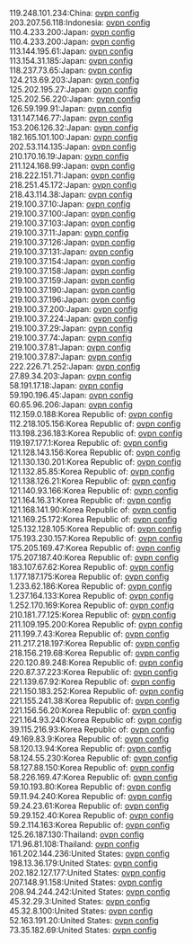 119.248.101.234:China: [ovpn config](vpn/119_248_101_234.ovpn)  
203.207.56.118:Indonesia: [ovpn config](vpn/203_207_56_118.ovpn)  
110.4.233.200:Japan: [ovpn config](vpn/110_4_233_200.ovpn)  
110.4.233.200:Japan: [ovpn config](vpn/110_4_233_200.ovpn)  
113.144.195.61:Japan: [ovpn config](vpn/113_144_195_61.ovpn)  
113.154.31.185:Japan: [ovpn config](vpn/113_154_31_185.ovpn)  
118.237.73.65:Japan: [ovpn config](vpn/118_237_73_65.ovpn)  
124.213.69.203:Japan: [ovpn config](vpn/124_213_69_203.ovpn)  
125.202.195.27:Japan: [ovpn config](vpn/125_202_195_27.ovpn)  
125.202.56.220:Japan: [ovpn config](vpn/125_202_56_220.ovpn)  
126.59.199.91:Japan: [ovpn config](vpn/126_59_199_91.ovpn)  
131.147.146.77:Japan: [ovpn config](vpn/131_147_146_77.ovpn)  
153.206.126.32:Japan: [ovpn config](vpn/153_206_126_32.ovpn)  
182.165.101.100:Japan: [ovpn config](vpn/182_165_101_100.ovpn)  
202.53.114.135:Japan: [ovpn config](vpn/202_53_114_135.ovpn)  
210.170.16.19:Japan: [ovpn config](vpn/210_170_16_19.ovpn)  
211.124.168.99:Japan: [ovpn config](vpn/211_124_168_99.ovpn)  
218.222.151.71:Japan: [ovpn config](vpn/218_222_151_71.ovpn)  
218.251.45.172:Japan: [ovpn config](vpn/218_251_45_172.ovpn)  
218.43.114.38:Japan: [ovpn config](vpn/218_43_114_38.ovpn)  
219.100.37.10:Japan: [ovpn config](vpn/219_100_37_10.ovpn)  
219.100.37.100:Japan: [ovpn config](vpn/219_100_37_100.ovpn)  
219.100.37.103:Japan: [ovpn config](vpn/219_100_37_103.ovpn)  
219.100.37.11:Japan: [ovpn config](vpn/219_100_37_11.ovpn)  
219.100.37.126:Japan: [ovpn config](vpn/219_100_37_126.ovpn)  
219.100.37.131:Japan: [ovpn config](vpn/219_100_37_131.ovpn)  
219.100.37.154:Japan: [ovpn config](vpn/219_100_37_154.ovpn)  
219.100.37.158:Japan: [ovpn config](vpn/219_100_37_158.ovpn)  
219.100.37.159:Japan: [ovpn config](vpn/219_100_37_159.ovpn)  
219.100.37.190:Japan: [ovpn config](vpn/219_100_37_190.ovpn)  
219.100.37.196:Japan: [ovpn config](vpn/219_100_37_196.ovpn)  
219.100.37.200:Japan: [ovpn config](vpn/219_100_37_200.ovpn)  
219.100.37.224:Japan: [ovpn config](vpn/219_100_37_224.ovpn)  
219.100.37.29:Japan: [ovpn config](vpn/219_100_37_29.ovpn)  
219.100.37.74:Japan: [ovpn config](vpn/219_100_37_74.ovpn)  
219.100.37.81:Japan: [ovpn config](vpn/219_100_37_81.ovpn)  
219.100.37.87:Japan: [ovpn config](vpn/219_100_37_87.ovpn)  
222.226.71.252:Japan: [ovpn config](vpn/222_226_71_252.ovpn)  
27.89.34.203:Japan: [ovpn config](vpn/27_89_34_203.ovpn)  
58.191.17.18:Japan: [ovpn config](vpn/58_191_17_18.ovpn)  
59.190.196.45:Japan: [ovpn config](vpn/59_190_196_45.ovpn)  
60.65.96.206:Japan: [ovpn config](vpn/60_65_96_206.ovpn)  
112.159.0.188:Korea Republic of: [ovpn config](vpn/112_159_0_188.ovpn)  
112.218.105.156:Korea Republic of: [ovpn config](vpn/112_218_105_156.ovpn)  
113.198.236.183:Korea Republic of: [ovpn config](vpn/113_198_236_183.ovpn)  
119.197.177.1:Korea Republic of: [ovpn config](vpn/119_197_177_1.ovpn)  
121.128.143.156:Korea Republic of: [ovpn config](vpn/121_128_143_156.ovpn)  
121.130.130.201:Korea Republic of: [ovpn config](vpn/121_130_130_201.ovpn)  
121.132.85.85:Korea Republic of: [ovpn config](vpn/121_132_85_85.ovpn)  
121.138.126.21:Korea Republic of: [ovpn config](vpn/121_138_126_21.ovpn)  
121.140.93.166:Korea Republic of: [ovpn config](vpn/121_140_93_166.ovpn)  
121.164.16.31:Korea Republic of: [ovpn config](vpn/121_164_16_31.ovpn)  
121.168.141.90:Korea Republic of: [ovpn config](vpn/121_168_141_90.ovpn)  
121.169.25.172:Korea Republic of: [ovpn config](vpn/121_169_25_172.ovpn)  
125.132.128.105:Korea Republic of: [ovpn config](vpn/125_132_128_105.ovpn)  
175.193.230.157:Korea Republic of: [ovpn config](vpn/175_193_230_157.ovpn)  
175.205.169.47:Korea Republic of: [ovpn config](vpn/175_205_169_47.ovpn)  
175.207.187.40:Korea Republic of: [ovpn config](vpn/175_207_187_40.ovpn)  
183.107.67.62:Korea Republic of: [ovpn config](vpn/183_107_67_62.ovpn)  
1.177.187.175:Korea Republic of: [ovpn config](vpn/1_177_187_175.ovpn)  
1.233.62.186:Korea Republic of: [ovpn config](vpn/1_233_62_186.ovpn)  
1.237.164.133:Korea Republic of: [ovpn config](vpn/1_237_164_133.ovpn)  
1.252.170.169:Korea Republic of: [ovpn config](vpn/1_252_170_169.ovpn)  
210.181.77.125:Korea Republic of: [ovpn config](vpn/210_181_77_125.ovpn)  
211.109.195.200:Korea Republic of: [ovpn config](vpn/211_109_195_200.ovpn)  
211.199.7.43:Korea Republic of: [ovpn config](vpn/211_199_7_43.ovpn)  
211.217.218.197:Korea Republic of: [ovpn config](vpn/211_217_218_197.ovpn)  
218.156.219.68:Korea Republic of: [ovpn config](vpn/218_156_219_68.ovpn)  
220.120.89.248:Korea Republic of: [ovpn config](vpn/220_120_89_248.ovpn)  
220.87.37.223:Korea Republic of: [ovpn config](vpn/220_87_37_223.ovpn)  
221.139.67.92:Korea Republic of: [ovpn config](vpn/221_139_67_92.ovpn)  
221.150.183.252:Korea Republic of: [ovpn config](vpn/221_150_183_252.ovpn)  
221.155.241.38:Korea Republic of: [ovpn config](vpn/221_155_241_38.ovpn)  
221.156.56.20:Korea Republic of: [ovpn config](vpn/221_156_56_20.ovpn)  
221.164.93.240:Korea Republic of: [ovpn config](vpn/221_164_93_240.ovpn)  
39.115.216.93:Korea Republic of: [ovpn config](vpn/39_115_216_93.ovpn)  
49.169.83.9:Korea Republic of: [ovpn config](vpn/49_169_83_9.ovpn)  
58.120.13.94:Korea Republic of: [ovpn config](vpn/58_120_13_94.ovpn)  
58.124.55.230:Korea Republic of: [ovpn config](vpn/58_124_55_230.ovpn)  
58.127.88.150:Korea Republic of: [ovpn config](vpn/58_127_88_150.ovpn)  
58.226.169.47:Korea Republic of: [ovpn config](vpn/58_226_169_47.ovpn)  
59.10.193.80:Korea Republic of: [ovpn config](vpn/59_10_193_80.ovpn)  
59.11.94.240:Korea Republic of: [ovpn config](vpn/59_11_94_240.ovpn)  
59.24.23.61:Korea Republic of: [ovpn config](vpn/59_24_23_61.ovpn)  
59.29.152.40:Korea Republic of: [ovpn config](vpn/59_29_152_40.ovpn)  
59.2.114.163:Korea Republic of: [ovpn config](vpn/59_2_114_163.ovpn)  
125.26.187.130:Thailand: [ovpn config](vpn/125_26_187_130.ovpn)  
171.96.81.108:Thailand: [ovpn config](vpn/171_96_81_108.ovpn)  
161.202.144.236:United States: [ovpn config](vpn/161_202_144_236.ovpn)  
198.13.36.179:United States: [ovpn config](vpn/198_13_36_179.ovpn)  
202.182.127.177:United States: [ovpn config](vpn/202_182_127_177.ovpn)  
207.148.91.158:United States: [ovpn config](vpn/207_148_91_158.ovpn)  
208.94.244.242:United States: [ovpn config](vpn/208_94_244_242.ovpn)  
45.32.29.3:United States: [ovpn config](vpn/45_32_29_3.ovpn)  
45.32.8.100:United States: [ovpn config](vpn/45_32_8_100.ovpn)  
52.163.191.20:United States: [ovpn config](vpn/52_163_191_20.ovpn)  
73.35.182.69:United States: [ovpn config](vpn/73_35_182_69.ovpn)  
